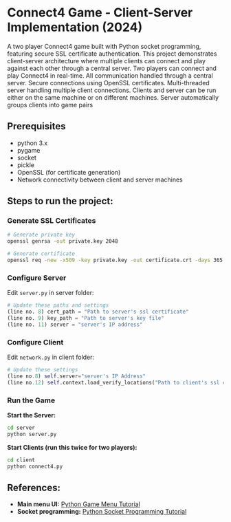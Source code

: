 # Connect4 Game - Client-Server Implementation (2024)
A two player Connect4 game built with Python socket programming, featuring secure SSL certificate authentication. This project demonstrates client-server architecture where multiple clients can connect and play against each other through a central server.
Two players can connect and play Connect4 in real-time. All communication handled through a central server. Secure connections using OpenSSL certificates. Multi-threaded server handling multiple client connections. Clients and server can be run either on the same machine or on different machines. Server automatically groups clients into game pairs

##  Prerequisites
- python 3.x
- pygame
- socket
- pickle
- OpenSSL (for certificate generation)
- Network connectivity between client and server machines

## Steps to run the project:

### Generate SSL Certificates
```bash
# Generate private key
openssl genrsa -out private.key 2048

# Generate certificate
openssl req -new -x509 -key private.key -out certificate.crt -days 365  (for a year of validity)
```

### Configure Server
Edit `server.py` in server folder:
```python
# Update these paths and settings
(line no. 8) cert_path = "Path to server's ssl certificate"
(line no. 9) key_path = "Path to server's key file"
(line no. 11) server = "server's IP address"
```

### Configure Client
Edit `network.py` in client folder:
```python
# Update these settings
(line no.8) self.server="server's IP Address"
(line no.12) self.context.load_verify_locations("Path to client's ssl certificate")
```

### Run the Game
**Start the Server:**
```bash
cd server
python server.py
```

**Start Clients (run this twice for two players):**
```bash
cd client
python connect4.py
```

## References:
- **Main menu UI:** [Python Game Menu Tutorial](https://www.youtube.com/watch?v=GMBqjxcKogA&list=WL&index=4)
- **Socket programming:** [Python Socket Programming Tutorial](https://www.youtube.com/watch?v=Jr02fUyO5Qo)

